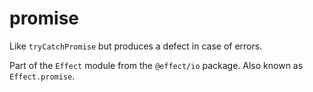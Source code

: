 # promise

Like `tryCatchPromise` but produces a defect in case of errors.

Part of the `Effect` module from the `@effect/io` package. Also known as `Effect.promise`.
